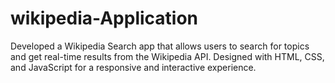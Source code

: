 # wikipedia-Application
Developed a Wikipedia Search app that allows users to search for topics and get real-time results from the Wikipedia API. Designed with HTML, CSS, and JavaScript for a responsive and interactive experience.
